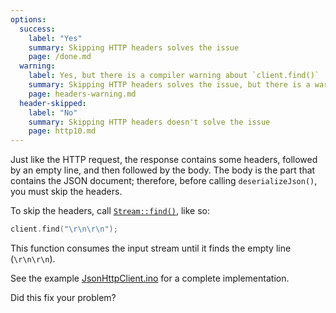 ```yaml
---
options:
  success:
    label: "Yes"
    summary: Skipping HTTP headers solves the issue
    page: /done.md
  warning:
    label: Yes, but there is a compiler warning about `client.find()`
    summary: Skipping HTTP headers solves the issue, but there is a warning
    page: headers-warning.md
  header-skipped:
    label: "No"
    summary: Skipping HTTP headers doesn't solve the issue
    page: http10.md
---
```


Just like the HTTP request, the response contains some headers, followed by an empty line, and then followed by the body.
The body is the part that contains the JSON document; therefore, before calling `deserializeJson()`, you must skip the headers.

To skip the headers, call [`Stream::find()`](https://www.arduino.cc/reference/en/language/functions/communication/stream/streamfind/), like so:

```c++
client.find("\r\n\r\n");
```

This function consumes the input stream until it finds the empty line (`\r\n\r\n`).

See the example [JsonHttpClient.ino](/v6/example/http-client/) for a complete implementation.

Did this fix your problem?
